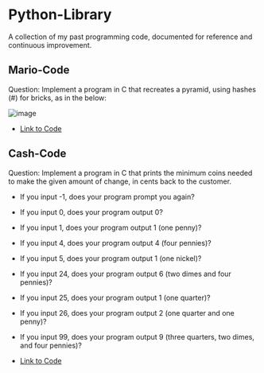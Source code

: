 # Python-Library
A collection of my past programming code, documented for reference and continuous improvement.

## Mario-Code
Question: Implement a program in C that recreates a pyramid, using hashes (#) for bricks, as in the below:

![image](https://github.com/user-attachments/assets/4cb91006-7a56-4e8c-b67d-4aab307c108d)

- <a href= "https://github.com/MR-S92/Python-Library/blob/main/mario.c">Link to Code </a>

## Cash-Code
Question: Implement a program in C that prints the minimum coins needed to make the given amount of change, in cents back to the customer. 

- If you input -1, does your program prompt you again?
- If you input 0, does your program output 0?
- If you input 1, does your program output 1 (one penny)?
- If you input 4, does your program output 4 (four pennies)?
- If you input 5, does your program output 1 (one nickel)?
- If you input 24, does your program output 6 (two dimes and four pennies)?
- If you input 25, does your program output 1 (one quarter)?
- If you input 26, does your program output 2 (one quarter and one penny)?
- If you input 99, does your program output 9 (three quarters, two dimes, and four pennies)?

- <a href= "https://github.com/MR-S92/Python-Library/blob/main/cash.c">Link to Code </a>
